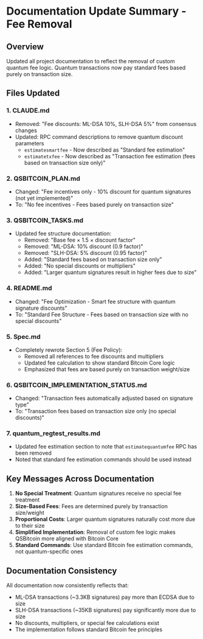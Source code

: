 # Documentation Update Summary - Fee Removal

## Overview
Updated all project documentation to reflect the removal of custom quantum fee logic. Quantum transactions now pay standard fees based purely on transaction size.

## Files Updated

### 1. CLAUDE.md
- Removed: "Fee discounts: ML-DSA 10%, SLH-DSA 5%" from consensus changes
- Updated: RPC command descriptions to remove quantum discount parameters
  - `estimatesmartfee` - Now described as "Standard fee estimation"
  - `estimatetxfee` - Now described as "Transaction fee estimation (fees based on transaction size only)"

### 2. QSBITCOIN_PLAN.md
- Changed: "Fee incentives only - 10% discount for quantum signatures (not yet implemented)"
- To: "No fee incentives - Fees based purely on transaction size"

### 3. QSBITCOIN_TASKS.md
- Updated fee structure documentation:
  - Removed: "Base fee × 1.5 × discount factor"
  - Removed: "ML-DSA: 10% discount (0.9 factor)"
  - Removed: "SLH-DSA: 5% discount (0.95 factor)"
  - Added: "Standard fees based on transaction size only"
  - Added: "No special discounts or multipliers"
  - Added: "Larger quantum signatures result in higher fees due to size"

### 4. README.md
- Changed: "Fee Optimization - Smart fee structure with quantum signature discounts"
- To: "Standard Fee Structure - Fees based on transaction size with no special discounts"

### 5. Spec.md
- Completely rewrote Section 5 (Fee Policy):
  - Removed all references to fee discounts and multipliers
  - Updated fee calculation to show standard Bitcoin Core logic
  - Emphasized that fees are based purely on transaction weight/size

### 6. QSBITCOIN_IMPLEMENTATION_STATUS.md
- Changed: "Transaction fees automatically adjusted based on signature type"
- To: "Transaction fees based on transaction size only (no special discounts)"

### 7. quantum_regtest_results.md
- Updated fee estimation section to note that `estimatequantumfee` RPC has been removed
- Noted that standard fee estimation commands should be used instead

## Key Messages Across Documentation

1. **No Special Treatment**: Quantum signatures receive no special fee treatment
2. **Size-Based Fees**: Fees are determined purely by transaction size/weight
3. **Proportional Costs**: Larger quantum signatures naturally cost more due to their size
4. **Simplified Implementation**: Removal of custom fee logic makes QSBitcoin more aligned with Bitcoin Core
5. **Standard Commands**: Use standard Bitcoin fee estimation commands, not quantum-specific ones

## Documentation Consistency

All documentation now consistently reflects that:
- ML-DSA transactions (~3.3KB signatures) pay more than ECDSA due to size
- SLH-DSA transactions (~35KB signatures) pay significantly more due to size
- No discounts, multipliers, or special fee calculations exist
- The implementation follows standard Bitcoin fee principles